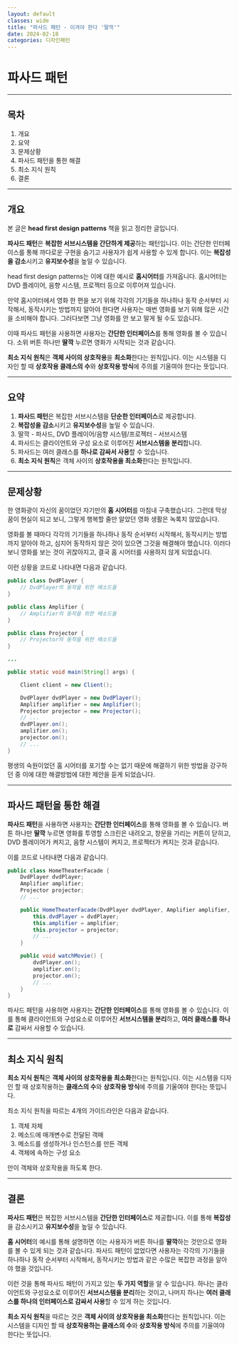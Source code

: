 ```yaml
---
layout: default
classes: wide
title: "파사드 패턴 - 이겨야 한다 '딸깍'"
date: 2024-02-18
categories: 디자인패턴
---
```


# 파사드 패턴

---

## 목차

1. 개요
2. 요약
3. 문제상황
4. 파사드 패턴을 통한 해결
5. 최소 지식 원칙
6. 결론

---

## 개요

본 글은 **head first design patterns** 책을 읽고 정리한 글입니다.

**파사드 패턴**은 **복잡한 서브시스템을 간단하게 제공**하는 패턴입니다. 이는 간단한 인터페이스를 통해 까다로운 구현을 숨기고 사용자가 쉽게 사용할 수 있게 합니다. 이는 **복잡성을 감소**시키고 **유지보수성**을 높일 수 있습니다.

head first design patterns는 이에 대한 예시로 **홈시어터**를 가져옵니다. 홈시어터는 DVD 플레이어, 음향 시스템, 프로젝터 등으로 이루어져 있습니다.

만약 홈시어터에서 영화 한 편을 보기 위해 각각의 기기들을 하나하나 동작 순서부터 시작해서, 동작시키는 방법까지 알아야 한다면 사용자는 매번 영화를 보기 위해 많은 시간을 소비해야 합니다. 그러다보면 그냥 영화를 안 보고 말게 될 수도 있습니다.

이때 파사드 패턴을 사용하면 사용자는 **간단한 인터페이스**를 통해 영화를 볼 수 있습니다. 소위 버튼 하나만 **딸깍** 누르면 영화가 시작되는 것과 같습니다.

**최소 지식 원칙**은 **객체 사이의 상호작용**을 **최소화**한다는 원칙입니다. 이는 시스템을 디자인 할 때 **상호작용 클래스의 수**와 **상호작용 방식**에 주의를 기울여야 한다는 뜻입니다.

---

## 요약

1. **파사드 패턴**은 복잡한 서브시스템을 **단순한 인터페이스**로 제공합니다.
2. **복잡성을 감소**시키고 **유지보수성**을 높일 수 있습니다.
3. 딸깍 - 파사드, DVD 플레이어/음향 시스템/프로젝터 - 서브시스템
4. 파사드는 클라이언트와 구성 요소로 이루어진 **서브시스템을 분리**합니다.
5. 파사드는 여러 클래스를 **하나로 감싸서 사용**할 수 있습니다.
6. **최소 지식 원칙**은 객체 사이의 **상호작용을 최소화**한다는 원칙입니다.

---

## 문제상황

한 영화광이 자신의 꿈이었던 자기만의 **홈 시어터**를 마침내 구축했습니다. 그런데 막상 꿈이 현실이 되고 보니, 그렇게 행복할 줄만 알았던 영화 생활은 녹록치 않았습니다.

영화를 볼 때마다 각각의 기기들을 하나하나 동작 순서부터 시작해서, 동작시키는 방법까지 알아야 하고, 심지어 동작하지 않은 것이 있으면 그것을 해결해야 했습니다. 이러다보니 영화를 보는 것이 귀찮아지고, 결국 홈 시어터를 사용하지 않게 되었습니다.

이런 상황을 코드로 나타내면 다음과 같습니다.

```java
public class DvdPlayer {
    // DvdPlayer의 동작을 위한 메소드들
}

public class Amplifier {
    // Amplifier의 동작을 위한 메소드들
}

public class Projector {
    // Projector의 동작을 위한 메소드들
}

...

public static void main(String[] args) {

    Client client = new Client();

    DvdPlayer dvdPlayer = new DvdPlayer();
    Amplifier amplifier = new Amplifier();
    Projector projector = new Projector();
    // ...
    dvdPlayer.on();
    amplifier.on();
    projector.on();
    // ...
}
```

평생의 숙원이었던 홈 시어터를 포기할 수는 없기 때문에 해결하기 위한 방법을 강구하던 중 이에 대한 해결방법에 대한 제안을 듣게 되었습니다.

---

## 파사드 패턴을 통한 해결

**파사드 패턴**을 사용하면 사용자는 **간단한 인터페이스**를 통해 영화를 볼 수 있습니다. 버튼 하나만 **딸깍** 누르면 영화를 투영할 스크린은 내려오고, 창문을 가리는 커튼이 닫히고, DVD 플레이어가 켜지고, 음향 시스템이 켜지고, 프로젝터가 켜지는 것과 같습니다.

이를 코드로 나타내면 다음과 같습니다.

```java
public class HomeTheaterFacade {
    DvdPlayer dvdPlayer;
    Amplifier amplifier;
    Projector projector;
    // ...

    public HomeTheaterFacade(DvdPlayer dvdPlayer, Amplifier amplifier, Projector projector, ...) {
        this.dvdPlayer = dvdPlayer;
        this.amplifier = amplifier;
        this.projector = projector;
        // ...
    }

    public void watchMovie() {
        dvdPlayer.on();
        amplifier.on();
        projector.on();
        // ...
    }
}
```

파사드 패턴을 사용하면 사용자는 **간단한 인터페이스**를 통해 영화를 볼 수 있습니다. 이를 통해 클라이언트와 구성요소로 이루어진 **서브시스템을 분리**하고, **여러 클래스를 하나로** 감싸서 사용할 수 있습니다.

---

## 최소 지식 원칙

**최소 지식 원칙**은 **객체 사이의 상호작용을 최소화**한다는 원칙입니다. 이는 시스템을 디자인 할 때 상호작용하는 **클래스의 수**와 **상호작용 방식**에 주의를 기울여야 한다는 뜻입니다.

최소 지식 원칙을 따르는 4개의 가이드라인은 다음과 같습니다.

1. 객체 자체
2. 메소드에 매개변수로 전달된 객매
3. 메소드를 생성하거나 인스턴스를 만든 객체
4. 객체에 속하는 구성 요소

만이 객체와 상호작용을 하도록 한다.

---

## 결론

**파사드 패턴**은 복잡한 서브시스템을 **간단한 인터페이스**로 제공합니다. 이를 통해 **복잡성**을 감소시키고 **유지보수성**을 높일 수 있습니다.

**홈 시어터**의 예시를 통해 설명하면 이는 사용자가 버튼 하나를 **딸깍**하는 것만으로 영화를 볼 수 있게 되는 것과 같습니다. 파사드 패턴이 없었다면 사용자는 각각의 기기들을 하나하나 동작 순서부터 시작해서, 동작시키는 방법과 같은 수많은 복잡한 과정을 알아야 했을 것입니다.

이런 것을 통해 파사드 패턴이 가지고 있는 **두 가지 역할**을 알 수 있습니다. 하나는 클라이언트와 구성요소로 이루어진 **서브시스템을 분리**하는 것이고, 나머지 하나는 **여러 클래스를 하나의 인터페이스로 감싸서 사용**할 수 있게 하는 것입니다.

**최소 지식 원칙**을 따르는 것은 **객체 사이의 상호작용을 최소화**한다는 원칙입니다. 이는 시스템을 디자인 할 때 **상호작용하는 클래스의 수**와 **상호작용 방식**에 주의를 기울여야 한다는 뜻입니다.